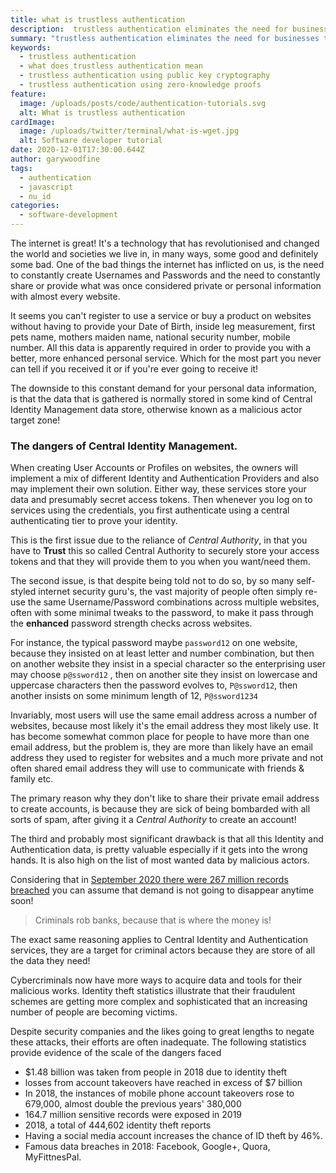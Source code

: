 ```yaml
---
title: what is trustless authentication
description:  trustless authentication eliminates the need for businesses to store and manage passwords
summary: "trustless authentication eliminates the need for businesses to store and manage passwords"
keywords:
  - trustless authentication
  - what does trustless authentication mean
  - trustless authentication using public key cryptography
  - trustless authentication using zero-knowledge proofs
feature:
  image: /uploads/posts/code/authentication-tutorials.svg
  alt: What is trustless authentication
cardImage:
  image: /uploads/twitter/terminal/what-is-wget.jpg
  alt: Software developer tutorial
date: 2020-12-01T17:30:00.644Z
author: garywoodfine
tags:
  - authentication
  - javascript
  - nu_id
categories:
  - software-development
---
```


The internet is great! It's a technology that has revolutionised and changed the world and societies we live in, in 
many ways, some good and definitely some bad. One of the bad things the internet has inflicted on us, is the need to 
constantly create Usernames and Passwords and the need to constantly share or provide what was once considered private 
or personal information with almost every website.

It seems you can't register to use a service or buy a product on websites without having to provide your Date of Birth, 
inside leg measurement, first pets name, mothers maiden name, national security number, mobile number.  All 
this data is apparently required in order to provide you with a better, more enhanced personal service. Which for the
most part you never can tell if you received it or if you're ever going to receive it!

The downside to this constant demand for your personal data information, is that the data that is gathered is normally
stored in some kind of Central Identity Management data store, otherwise known as a malicious actor target zone!


### The dangers of Central Identity Management.

When creating User Accounts or Profiles on websites, the owners will implement a mix of different Identity and 
Authentication Providers and also may implement their own solution.  Either way, these services store your data and 
presumably secret access tokens. Then whenever you log on to services using the credentials, you first authenticate 
using a central authenticating tier to prove your identity.

This is the first issue due to the reliance of *Central Authority*, in that you have to **Trust** this so called 
Central Authority to securely store your access tokens and that they will provide them to you when you want/need them. 

The second issue, is that despite being told not to do so, by so many self-styled internet security guru's, the vast 
majority of people often simply re-use the same Username/Password combinations across multiple websites, often with some 
minimal tweaks to the password, to make it pass through the **enhanced** password strength checks across websites.

For instance, the typical password maybe `password12` on one website, because they insisted on at least letter and 
number combination, but then on another website they insist in a special character so the enterprising user may choose
`p@ssword12` , then on another site they insist on lowercase and uppercase characters then the password evolves to,
`P@ssword12`,  then another insists on some minimum length of 12, `P@ssword1234` 

Invariably, most users will use the same email address across a number of websites, because most likely it's the email
address they most likely use. It has become somewhat common place for people to have more than one email address, but
the problem is, they are more than likely have an email address they used to register for websites and a much more
private and not often shared email address they will use to communicate with friends & family etc.

The primary reason why they don't like to share their private email address to create accounts, is because they are
sick of being bombarded with all sorts of spam, after giving it a *Central Authority* to create an account!

The third and probably most significant drawback is that all this Identity and Authentication data, is pretty valuable
especially if it gets into the wrong hands.  It is also high on the list of most wanted data by malicious actors.

Considering that in [September 2020 there were 267 million records breached](https://www.itgovernance.co.uk/blog/list-of-data-breaches-and-cyber-attacks-in-september-2020 "List of data breaches and cyber attacks in September 2020 | IT Governance")
you can assume that demand is not going to disappear anytime soon!

> Criminals rob banks, because that is where the money is! 
> 

The exact same reasoning applies to Central Identity and Authentication services, they are a target for criminal actors
because they are store of all the data they need!

Cybercriminals now have more ways to acquire data and tools for their malicious works. Identity theft statistics 
illustrate that their fraudulent schemes are getting more complex and sophisticated that an increasing number of
people are becoming victims. 

Despite security companies and the likes going to great lengths to negate these attacks, their efforts are often 
inadequate. The following statistics provide evidence of the scale of the dangers faced
* $1.48 billion was taken from people in 2018 due to identity theft
* losses from account takeovers have reached in excess of $7 billion
* In 2018, the instances of mobile phone account takeovers rose to 679,000, almost double the previous years' 380,000
* 164.7 million sensitive records were exposed in 2019
* 2018, a total of 444,602 identity theft reports
* Having a social media account increases the chance of ID theft by 46%.
* Famous data breaches in 2018:  Facebook, Google+, Quora, MyFittnesPal.










